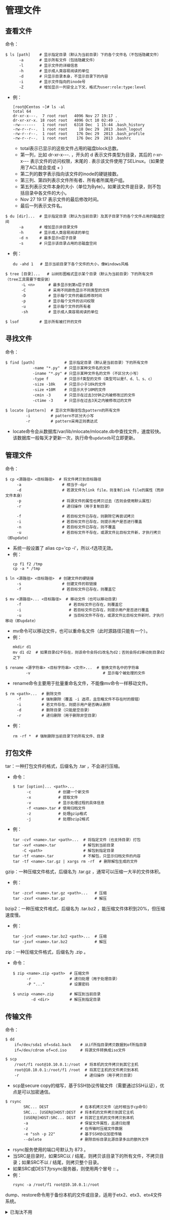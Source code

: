 # 管理文件

## 查看文件

命令：

```shell
$ ls [path]    # 显示指定目录（默认为当前目录）下的各个文件名（不包括隐藏文件）
      -a       # 显示所有文件（包括隐藏文件）
      -l       # 显示文件的详细信息
      -h       # 显示成人类容易阅读的单位
      -d       # 只显示目录本身，不显示目录下的内容
      -i       # 显示文件指向的inode号
      -Z       # 增加显示一列安全上下文，格式为user:role:type:level
```
- 例：
    ```
    [root@Centos ~]# ls -al
    total 64
    dr-xr-x---.  7 root root   4096 Nov 27 19:17 .
    dr-xr-xr-x. 18 root root   4096 Oct 10 02:49 ..
    -rw-------   1 root root   6318 Dec  1 15:44 .bash_history
    -rw-r--r--.  1 root root     18 Dec 29  2013 .bash_logout
    -rw-r--r--.  1 root root    176 Dec 29  2013 .bash_profile
    -rw-r--r--.  1 root root    176 Dec 29  2013 .bashrc
    ```
  - total表示已显示的这些文件占用的磁盘block总数。
  - 第一列，比如 dr-xr-x---. ，开头的 d 表示文件类型为目录，其后的 r-xr-x--- 表示文件的访问权限，末尾的 . 表示该文件使用了SELinux。（如果使用了ACL就会变成 + ）
  - 第二列的数字表示指向该文件的inode的硬链接数。
  - 第三列、第四列表示文件所有者、所有者所属用户组。
  - 第五列表示文件本身的大小（单位为Byte）。如果该文件是目录，则不包括目录中各文件的大小。
  - Nov 27 19:17 表示文件的最后修改时间。
  - 最后一列表示文件名。

```shell
$ du [dir]...  # 显示指定目录（默认为当前目录）及其子目录下的各个文件占用的磁盘空间
      -a       # 增加显示非目录文件
      -h       # 显示成人类容易阅读的单位
      -d n     # 最多显示n层子目录
      -s       # 只显示该目录占用的总磁盘空间
```
- 例：
    ```shell
    du -ahd 1   # 显示当前目录下各个文件的大小，像Windows风格
    ```

```shell
$ tree [目录]...   # 以树形图格式显示某个目录（默认为当前目录）下的所有文件（tree工具需要下载安装）
       -L <n>      # 最多显示到第n层子目录
       -C          # 采用不同颜色显示不同类型的文件
       -D          # 显示每个文件的最后修改时间
       -p          # 显示每个文件的访问权限
       -u          # 显示每个文件的所有者
       -sh         # 显示成人类容易阅读的单位
```

```shell
$ lsof         # 显示所有被打开的文件
```

## 寻找文件

命令：

```shell
$ find [path]             # 显示指定目录（默认是当前目录）下的所有文件
            -name "*.py"  # 只显示某种文件名的文件
            -iname "*.py" # 只显示某种文件名的文件（不区分大小写）
            -type f       # 只显示f类型的文件（类型可以是f、d、l、s、c）
            -size -10k    # 只显示小于10k的文件
            -size +10M    # 只显示大于10M的文件
            -cmin -3      # 只显示在过去3分钟之内被修改过的文件
            -ctime -3     # 只显示在过去3天之内被修改过的文件
```

```shell
$ locate [pattern]  # 显示文件路径包含pattern的所有文件
         -i         # pattern不区分大小写
         -r         # pattern采用正则表达式
```
  - locate命令会从数据库/var/lib/mlocate/mlocate.db中查找文件，速度较快。该数据库一般每天才更新一次，执行命令`updatedb`可立即更新。

## 管理文件

命令：

```shell
$ cp <源路径> <目标路径>  # 将文件拷贝到目标路径
     -a                  # 相当于-dpr
     -d                  # 若源文件为link file，则复制link file的属性（而非文件本身）
     -p                  # 将源文件的属性也拷贝过去（否则会使用默认属性）
     -r                  # 递归操作（用于复制目录）

     -f                  # 若目标文件已存在，则删除它再尝试拷贝
     -i                  # 若目标文件已存在，则提示用户是否进行覆盖
     -n                  # 若目标文件已存在，则不覆盖
     -u                  # 若目标文件不存在，或源文件比目标文件新，才执行拷贝（即update）
```
- 系统一般设置了 alias cp='cp -i'，所以-f选项无效。
- 例：
    ```shell
    cp f1 f2 /tmp
    cp -a * /tmp
    ```

```shell
$ ln <源路径> <目标路径>  # 创建文件的硬链接
     -s                  # 创建文件的软链接
     -f                  # 若目标文件已存在，则覆盖它
```

```shell
$ mv <源路径>... <目标路径>  # 移动文件（也可以移动目录）
     -f                     # 若目标文件已存在，则覆盖它
     -i                     # 若目标文件已存在，则提示用户是否进行覆盖
     -u                     # 当目标文件不存在，或源文件比目标文件新时，才执行移动（即update）
```
- mv命令可以移动文件，也可以重命名文件（此时源路径只能有一个）。
- 例：
    ```shell
    mkdir d1
    mv d1 d2  # 如果目录d2不存在，则该命令会将d1改名为d2；否则会将d1移动到目录d2之下
    ```

```shell
$ rename <源字符串> <目标字符串> <文件>...  # 替换文件名中的字符串
         -v                                # 显示每个被处理的文件
```
- rename命令主要用于批量重命名文件，不能像mv命令一样移动文件。

```shell
$ rm <path>...  # 删除文件
     -f         # 强制删除（覆盖 -i 选项，且忽略文件不存在时的报错）
     -i         # 若文件存在，则提示用户是否确认删除
     -d         # 删除目录（只能是空目录）
     -r         # 递归删除（用于删除非空目录）
```
- 例：
    ```shell
    rm -rf *  # 强制删除当前目录下的所有文件、目录
    ```

## 打包文件

tar：一种打包文件的格式，后缀名为 .tar ，不会进行压缩。
- 命令：
    ```shell
    $ tar [option]... <path>...
          -c            # 创建一个新文件
          -x            # 提取文件
          -v            # 显示处理过程的具体信息
          -f <name>.tar # 使用归档文件
          -z            # 处理gzip格式
          -j            # 处理bzip2格式
    ```
- 例：
    ```shell
    tar -cvf <name>.tar <path>...  # 将指定文件（也支持目录）打包
    tar -xvf <name>.tar            # 解包到当前目录
        -C <path>                  # 解包到指定目录
    tar -tf <name>.tar             # 不解包，只显示归档文件的内容
    tar -tf <name>.tar.gz | xargs rm -rf  # 删除解包生成的文件
    ```

gzip：一种压缩文件格式，后缀名为 .tar.gz ，通常可以压缩一大半的文件体积。
- 例：
    ```shell
    tar -zcvf <name>.tar.gz <path>...   # 压缩
    tar -zxvf <name>.tar.gz             # 解压
    ```

bzip2：一种压缩文件格式，后缀名为 .tar.bz2 ，能压缩文件体积到20%，但压缩速度慢。
- 例：
    ```shell
    tar -jcvf <name>.tar.bz2 <path>...  # 压缩
    tar -jxvf <name>.tar.bz2            # 解压
    ```

zip：一种压缩文件格式，后缀名为 .zip 。
- 命令：
    ```shell
    $ zip <name>.zip <path>  # 压缩文件
          -r                 # 递归处理（用于处理目录）
          -P "..."           # 设置密码
    ```

    ```shell
    $ unzip <name>.zip       # 解压到当前目录
            -d <dir>         # 解压到指定目录
    ```

## 传输文件

命令：

```shell
$ dd
    if=/dev/sda1 of=sda1.back    # 从if所指目录拷贝数据到of所指目录
    if=/dev/cdrom of=cd.iso      # 将源文件转换成iso文件
```

```shell
$ scp
    /root/f1 root@10.10.0.1:/root  # 将本机的文件拷贝到其它主机
    root@10.10.0.1:/root/f1 /root  # 将其它主机的文件拷贝到本机
    -r                             # 递归操作（用于拷贝目录）
```
- scp是secure copy的缩写，基于SSH协议传输文件（需要通过SSH认证），优点是可以加密通信。

```shell
$ rsync
        SRC... DEST              # 在本机拷贝文件（此时相当于cp命令）
        SRC... [USER@]HOST:DEST  # 将本机的文件拷贝到其它主机
        [USER@]HOST:SRC... DEST  # 将其它主机的文件拷贝到本机
        -a                       # 保留文件属性，且递归处理
        -z                       # 在传输时压缩文件数据
        -e "ssh -p 22"           # 基于SSH协议加密传输
        --delete                 # 删除目标目录比源目录多出的额外文件
```
- rsync服务使用的端口号默认为 873 。
- 当SRC是目录时，如果SRC以 / 结尾，则拷贝该目录下的所有文件，不拷贝目录；如果SRC不以 / 结尾，则拷贝整个目录。
- 如果SRC或DEST为rsync服务器，则使用两个冒号 :: 。
- 例：
  ```shell
  rsync -a /root/f1 root@10.10.0.1:/root
  ```

dump、restore命令用于备份本机的文件或目录，适用于etx2、etx3、etx4文件系统。

<details>
<summary>已淘汰不用</summary>

命令：

```shell
$ dump [option] <path>  # 备份指定的文件或目录
       -f <file>        # 保存为指定文件
       -[0-9]           # 设置备份级别
       -j               # 压缩为bzip2格式
```
- 备份级别有 0~9 十种，0 是完全备份，1~9 都是增量备份。
  <br>在备份整个分区或磁盘时才能使用增量备份。比如用0完全备份一次之后，可用1增量备份。下一次备份时，用2就是增量备份（级别加一），用1就是差异备份（覆盖之前的同级数据）。
- dump生成的备份文件并不是普通的压缩文件，还包含了一些备份信息，不能直接解压，只能被restore命令使用。
- 例：
  ```shell
  dump -j -0f root.back.bz2 /root/
  ```

```shell
$ restore
         -f <file> # 指定备份文件（会根据其中的备份信息，还原到原路径）
         -r        # 用备份文件进行还原
         -t        # 显示备份文件的内容
         -C        # 比较当前文件与备份文件的差异（比如旧文件被修改、删除，但是增加新文件时不算差异）
```
- restore会生成一个 restoresymtable 文件，便于在增量备份时传递信息，可以删除。
- 例：
  ```shell
  restore -tf root.back.bz2
  ```

</details>
